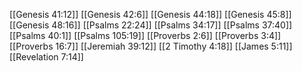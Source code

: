 [[Genesis 41:12]]
[[Genesis 42:6]]
[[Genesis 44:18]]
[[Genesis 45:8]]
[[Genesis 48:16]]
[[Psalms 22:24]]
[[Psalms 34:17]]
[[Psalms 37:40]]
[[Psalms 40:1]]
[[Psalms 105:19]]
[[Proverbs 2:6]]
[[Proverbs 3:4]]
[[Proverbs 16:7]]
[[Jeremiah 39:12]]
[[2 Timothy 4:18]]
[[James 5:11]]
[[Revelation 7:14]]
